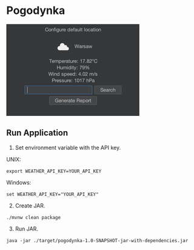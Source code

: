 # Pogodynka

![Demo of application](demo.png)

## Run Application

1. Set environment variable with the API key.

UNIX:

```shell
export WEATHER_API_KEY=YOUR_API_KEY
```

Windows:

```shell
set WEATHER_API_KEY="YOUR_API_KEY"
```

2. Create JAR.

```shell
./mvnw clean package
```

3. Run JAR.

```shell
java -jar ./target/pogodynka-1.0-SNAPSHOT-jar-with-dependencies.jar
```
